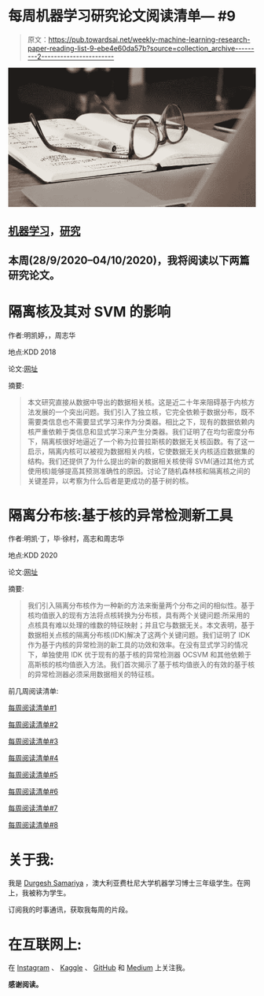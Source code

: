 # 每周机器学习研究论文阅读清单— #9

> 原文：<https://pub.towardsai.net/weekly-machine-learning-research-paper-reading-list-9-ebe4e60da57b?source=collection_archive---------2----------------------->

![](img/90c73676112e4cf6761f34a7461eaae2.png)

## [机器学习](https://towardsai.net/p/category/machine-learning)，[研究](https://towardsai.net/p/category/research)

## 本周(28/9/2020–04/10/2020)，我将阅读以下两篇研究论文。

# 隔离核及其对 SVM 的影响

作者:明凯婷，，周志华

地点:KDD 2018

论文:[网址](https://www.kdd.org/kdd2018/accepted-papers/view/isolation-kernel-and-its-effect-on-svm)

摘要:

> 本文研究直接从数据中导出的数据相关核。这是近二十年来阻碍基于内核方法发展的一个突出问题。我们引入了独立核，它完全依赖于数据分布，既不需要类信息也不需要显式学习来作为分类器。相比之下，现有的数据依赖内核严重依赖于类信息和显式学习来产生分类器。我们证明了在均匀密度分布下，隔离核很好地逼近了一个称为拉普拉斯核的数据无关核函数。有了这一启示，隔离内核可以被视为数据相关内核，它使数据无关内核适应数据集的结构。我们还提供了为什么提出的新的数据相关核使得 SVM(通过其他方式使用核)能够提高其预测准确性的原因。讨论了随机森林核和隔离核之间的关键差异，以考察为什么后者是更成功的基于树的核。

# 隔离分布核:基于核的异常检测新工具

作者:明凯·丁，毕·徐村，高志和周志华

地点:KDD 2020

论文:[网址](https://dl.acm.org/doi/abs/10.1145/3394486.3403062)

摘要:

> 我们引入隔离分布核作为一种新的方法来衡量两个分布之间的相似性。基于核均值嵌入的现有方法将点核转换为分布核，具有两个关键问题:所采用的点核具有难以处理的维数的特征映射；并且它与数据无关。本文表明，基于数据相关点核的隔离分布核(IDK)解决了这两个关键问题。我们证明了 IDK 作为基于内核的异常检测的新工具的功效和效率。在没有显式学习的情况下，单独使用 IDK 优于现有的基于核的异常检测器 OCSVM 和其他依赖于高斯核的核均值嵌入方法。我们首次揭示了基于核均值嵌入的有效的基于核的异常检测器必须采用数据相关的特征核。

前几周阅读清单:

[每周阅读清单#1](/the-innovation/weekly-machine-learning-research-paper-reading-list-1-780a5ffac7d7)

[每周阅读清单#2](/the-innovation/weekly-machine-learning-research-paper-reading-list-2-c9ed61b76462)

[每周阅读清单#3](/towards-artificial-intelligence/weekly-machine-learning-research-paper-reading-list-3-61d9c86c2538)

[每周阅读清单#4](/towards-artificial-intelligence/weekly-machine-learning-research-paper-reading-list-4-64442005324d)

[每周阅读清单#5](/towards-artificial-intelligence/weekly-machine-learning-research-paper-reading-list-5-7dc6740b9505)

[每周阅读清单#6](/towards-artificial-intelligence/weekly-machine-learning-research-paper-reading-list-6-828a5bb1b3a5)

[每周阅读清单#7](/towards-artificial-intelligence/weekly-machine-learning-research-paper-reading-list-7-e01c9db52fcd)

[每周阅读清单#8](https://medium.com/towards-artificial-intelligence/weekly-machine-learning-research-paper-reading-list-8-f6415645685e)

# 关于我:

我是 [Durgesh Samariya](https://durgeshsamariya.com/) ，澳大利亚费杜尼大学机器学习博士三年级学生。在网上，我被称为学生。

订阅我的时事通讯，获取我每周的片段。

# 在互联网上:

在 [Instagram](https://www.instagram.com/themlphdstudent/) 、 [Kaggle](https://www.kaggle.com/themlphdstudent) 、 [GitHub](https://github.com/themlphdstudent) 和 [Medium](/@themlphdstudent) 上关注我。

**感谢阅读。**